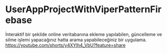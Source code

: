 # UserAppProjectWithViperPatternFirebase
İnteraktif bir şekilde online veritabanına ekleme yapılabilen, güncelleme ve silme işlemi yapacağınız hatta arama yapabileceğiniz bir uygulama. https://youtube.com/shorts/y4XYlh4_VbU?feature=share
